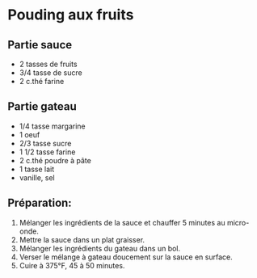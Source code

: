 # Pouding aux fruits

## Partie sauce

* 2 tasses de fruits
* 3/4 tasse de sucre
* 2 c.thé farine

## Partie gateau

- 1/4 tasse margarine
- 1 oeuf
- 2/3 tasse sucre
- 1 1/2 tasse farine
- 2 c.thé poudre à pâte
- 1 tasse lait
- vanille, sel

## Préparation:

1. Mélanger les ingrédients de la sauce et chauffer 5 minutes au micro-onde.
3. Mettre la sauce dans un plat graisser.
2. Mélanger les ingrédients du gateau dans un bol.
4. Verser le mélange à gateau doucement sur la sauce en surface.
5. Cuire à 375°F, 45 à 50 minutes.

